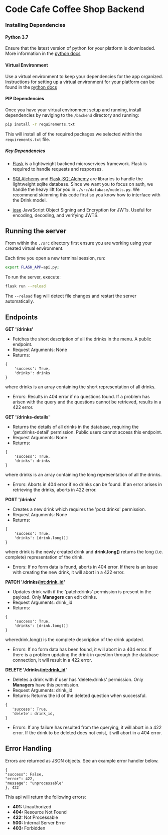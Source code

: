 # Code Cafe Coffee Shop Backend

### Installing Dependencies

#### Python 3.7

Ensure that the latest version of python for your platform is downloaded. More information in the [python docs](https://docs.python.org/3/using/unix.html#getting-and-installing-the-latest-version-of-python)

#### Virtual Environment 

Use a virtual environment to keep your dependencies for the app organized. Instructions for setting up a virtual environment for your platform can be found in the [python docs](https://packaging.python.org/guides/installing-using-pip-and-virtual-environments/)

#### PIP Dependencies

Once you have your virtual environment setup and running, install dependencies by naviging to the `/backend` directory and running:

```bash
pip install -r requirements.txt
```

This will install all of the required packages we selected within the `requirements.txt` file.

##### Key Dependencies

- [Flask](http://flask.pocoo.org/)  is a lightweight backend microservices framework. Flask is required to handle requests and responses.

- [SQLAlchemy](https://www.sqlalchemy.org/) and [Flask-SQLAlchemy](https://flask-sqlalchemy.palletsprojects.com/en/2.x/) are libraries to handle the lightweight sqlite database. Since we want you to focus on auth, we handle the heavy lift for you in `./src/database/models.py`. We recommend skimming this code first so you know how to interface with the Drink model.

- [jose](https://python-jose.readthedocs.io/en/latest/) JavaScript Object Signing and Encryption for JWTs. Useful for encoding, decoding, and verifying JWTS.

## Running the server

From within the `./src` directory first ensure you are working using your created virtual environment.

Each time you open a new terminal session, run:

```bash
export FLASK_APP=api.py;
```

To run the server, execute:

```bash
flask run --reload
```

The `--reload` flag will detect file changes and restart the server automatically.

## Endpoints
**GET '/drinks'**
- Fetches the short description of all the drinks in the menu. A public endpoint.  
- Request Arguments: None 
- Returns: 
```
{
    'success': True,
    'drinks': drinks
}
```
where drinks is an array containing the short representation of all drinks. 
- Errors: Results in 404 error if no questions found. If a problem has arisen with the query and the questions cannot be retrieved, results in a 422 error. 


**GET '/drinks-details'**
- Returns the details of all drinks in the database, requiring the 'get:drinks-detail' permission. Public users cannot access this endpoint. 
- Request Arguments: None
- Returns:
```
{
    'success': True,
    'drinks': drinks
}
```
 where drinks is an array containing the long representation of all the drinks. 
 - Errors: Aborts in 404 error if no drinks can be found. If an error arises in retrieving the drinks, aborts in 422 error.  

 **POST '/drinks'**
- Creates a new drink which requires the 'post:drinks' permission. 
- Request Arguments: None 
- Returns:
```
{
    'success': True,
    'drinks': [drink.long()]  
}
```
where drink is the newly created drink and **drink.long()** returns the long (i.e. complete) representation of the drink. 
- Errors: If no form data is found, aborts in 404 error. If there is an issue with creating the new drink, it will abort in a 422 error. 

**PATCH '/drinks/<int:drink_id>'** 
- Updates drink with <id> if the 'patch:drinks' permission is present in the payload. Only **Managers** can edit drinks. 
- Request Arguments: drink_id 
- Returns:
```
{
    'success': True,
    'drinks': [drink.long()]  
}
```
wheredrink.long() is the complete description of the drink updated.
- Errors: If no form data has been found, it will abort in a 404 error. If there is a problem updating the drink in question through the database connection, it will result in a 422 error. 

**DELETE '/drinks/<int:drink_id>'** 
- Deletes a drink with <id> if user has 'delete:drinks' permission. Only **Managers** have this permission.
- Request Arguments: drink_id 
- Returns: Returns the id of the deleted question when successful. 
 ```
{
    'success': True,
    'delete': drink_id, 
}
```
- Errors: If any failure has resulted from the querying, it will abort in a 422 error. If the drink to be deleted does not exist, it will abort in a 404 error. 

## Error Handling
Errors are returned as JSON objects. See an example error handler below.

```
{
"success": False, 
"error": 422,
"message": "unprocessable"
}, 422
```

This api will return the following errors: 
* **401:** Unauthorized
* **404:** Resource Not Found
* **422:** Not Processable 
* **500:** Internal Server Error
* **403:** Forbidden
